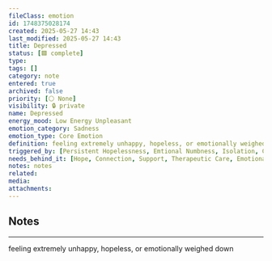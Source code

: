```yaml
---
fileClass: emotion
id: 1748375028174
created: 2025-05-27 14:43
last_modified: 2025-05-27 14:43
title: Depressed
status: [🟩 complete]
type: 
tags: []
category: note
entered: true
archived: false
priority: [⚪ None]
visibility: 🔒 private
name: Depressed
energy_mood: Low Energy Unpleasant
emotion_category: Sadness
emotion_type: Core Emotion
definition: feeling extremely unhappy, hopeless, or emotionally weighed down
triggered_by: [Persistent Hopelessness, Emtional Numbness, Isolation, Chronic Pain]
needs_behind_it: [Hope, Connection, Support, Therapeutic Care, Emotional Renewal]
notes: notes
related: 
media: 
attachments:
---
```


## Notes
---
feeling extremely unhappy, hopeless, or emotionally weighed down

